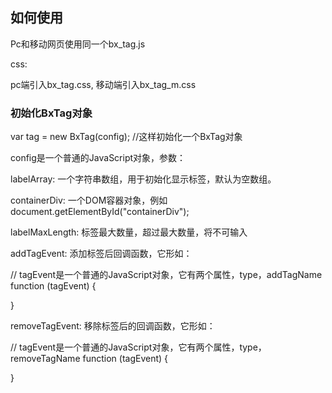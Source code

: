 ## 如何使用

Pc和移动网页使用同一个bx_tag.js

css:

pc端引入bx_tag.css, 移动端引入bx_tag_m.css

### 初始化BxTag对象

var tag = new BxTag(config); //这样初始化一个BxTag对象

config是一个普通的JavaScript对象，参数：

labelArray: 一个字符串数组，用于初始化显示标签，默认为空数组。

containerDiv: 一个DOM容器对象，例如document.getElementById("containerDiv");

labelMaxLength: 标签最大数量，超过最大数量，将不可输入

addTagEvent: 添加标签后回调函数，它形如：

// tagEvent是一个普通的JavaScript对象，它有两个属性，type，addTagName
function (tagEvent)
{
	
}

removeTagEvent: 移除标签后的回调函数，它形如：

// tagEvent是一个普通的JavaScript对象，它有两个属性，type，removeTagName
function (tagEvent)
{
	
}
